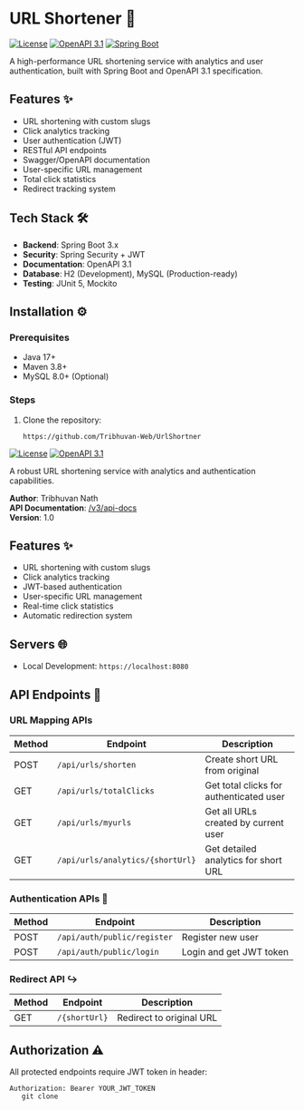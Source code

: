 # URL Shortener 🔗

[![License](https://img.shields.io/badge/License-MIT-blue.svg)](https://opensource.org/licenses/MIT)
[![OpenAPI 3.1](https://img.shields.io/badge/OpenAPI-3.1-green)](https://spec.openapis.org/oas/v3.1.0)
[![Spring Boot](https://img.shields.io/badge/Spring%20Boot-3.x-brightgreen)](https://spring.io/projects/spring-boot)

A high-performance URL shortening service with analytics and user authentication, built with Spring Boot and OpenAPI 3.1
specification.

## Features ✨

- URL shortening with custom slugs
- Click analytics tracking
- User authentication (JWT)
- RESTful API endpoints
- Swagger/OpenAPI documentation
- User-specific URL management
- Total click statistics
- Redirect tracking system

## Tech Stack 🛠️

- **Backend**: Spring Boot 3.x
- **Security**: Spring Security + JWT
- **Documentation**: OpenAPI 3.1
- **Database**: H2 (Development), MySQL (Production-ready)
- **Testing**: JUnit 5, Mockito

## Installation ⚙️

### Prerequisites

- Java 17+
- Maven 3.8+
- MySQL 8.0+ (Optional)

### Steps

1. Clone the repository:
   ```bash# URL Shortener API 🔗
   https://github.com/Tribhuvan-Web/UrlShortner

[![License](https://img.shields.io/badge/License-MIT-blue.svg)](https://opensource.org/licenses/MIT)
[![OpenAPI 3.1](https://img.shields.io/badge/OAS-3.1-success)](https://spec.openapis.org/oas/v3.1.0)

A robust URL shortening service with analytics and authentication capabilities.

**Author**: Tribhuvan Nath  
**API Documentation**: [/v3/api-docs](http://localhost:8080/v3/api-docs)  
**Version**: 1.0

## Features ✨

- URL shortening with custom slugs
- Click analytics tracking
- JWT-based authentication
- User-specific URL management
- Real-time click statistics
- Automatic redirection system

## Servers 🌐

- Local Development: `https://localhost:8080`

## API Endpoints 📍

### URL Mapping APIs

| Method | Endpoint                         | Description                             |
|--------|----------------------------------|-----------------------------------------|
| POST   | `/api/urls/shorten`              | Create short URL from original          |
| GET    | `/api/urls/totalClicks`          | Get total clicks for authenticated user |
| GET    | `/api/urls/myurls`               | Get all URLs created by current user    |
| GET    | `/api/urls/analytics/{shortUrl}` | Get detailed analytics for short URL    |

### Authentication APIs 🔑

| Method | Endpoint                    | Description             |
|--------|-----------------------------|-------------------------|
| POST   | `/api/auth/public/register` | Register new user       |
| POST   | `/api/auth/public/login`    | Login and get JWT token |

### Redirect API ↪️

| Method | Endpoint      | Description              |
|--------|---------------|--------------------------|
| GET    | `/{shortUrl}` | Redirect to original URL |

## Authorization ⚠️

All protected endpoints require JWT token in header:

```http
Authorization: Bearer YOUR_JWT_TOKEN
   git clone 